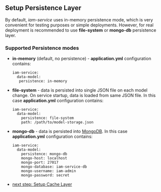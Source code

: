 ## Setup Persistence Layer
By default, *iam-service* uses in-memory persistence mode, which is very convenient for testing purposes or simple deployments.
However, for real deployment is recommended to use __file-system__ or __mongo-db__ persistence layer.

### Supported Persistence modes
* __in-memory__ (default, no persistence) - __application.yml__ configuration contains:
  ```
  iam-service:
    data-model:
     persistence: in-memory
  ``` 
* __file-system__ - data is persisted into single JSON file on each model change.
  On service startup, data is loaded from same JSON file. In this case __application.yml__ configuration contains: 
  ```
  iam-service:
    data-model:
      persistence: file-system
      path: /path/to/model-storage.json
  ``` 
* __mongo-db__ - data is persisted into [MongoDB](https://www.mongodb.com/).
  In this case __application.yml__ configuration contains: 
  ```
  iam-service:
    data-model:
      persistence: mongo-db
      mongo-host: localhost
      mongo-port: 27017
      mongo-database: iam-service-db
      mongo-username: iam-admin
      mongo-password: secret
  ``` 

* [next step: Setup Cache Layer](01c_setup-cache-layer.md)